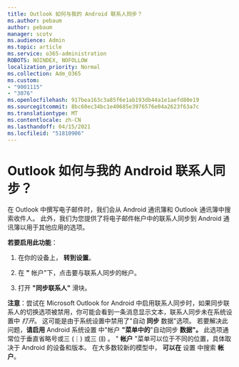 ```yaml
---
title: Outlook 如何与我的 Android 联系人同步？
ms.author: pebaum
author: pebaum
manager: scotv
ms.audience: Admin
ms.topic: article
ms.service: o365-administration
ROBOTS: NOINDEX, NOFOLLOW
localization_priority: Normal
ms.collection: Adm_O365
ms.custom:
- "9001115"
- "3076"
ms.openlocfilehash: 917bea163c3a85f6e1ab193db44a1e1aefd80e19
ms.sourcegitcommit: 8bc60ec34bc1e40685e3976576e04a2623f63a7c
ms.translationtype: MT
ms.contentlocale: zh-CN
ms.lasthandoff: 04/15/2021
ms.locfileid: "51810906"
---
```

# <a name="how-does-outlook-sync-with-my-android-contacts"></a>Outlook 如何与我的 Android 联系人同步？

在 Outlook 中撰写电子邮件时，我们会从 Android 通讯簿和 Outlook 通讯簿中搜索收件人。 此外，我们为您提供了将电子邮件帐户中的联系人同步到 Android 通讯簿以用于其他应用的选项。 
 
**若要启用此功能**：
 
1. 在你的设备上， **转到设置**。

2. 在 **"** 帐户"下，点击要与联系人同步的帐户。

3. 打开 **"同步联系人"** 滑块。
 
**注意**：尝试在 Microsoft Outlook for Android 中启用联系人同步时，如果同步联系人的切换选项被禁用，你可能会看到一条消息显示文本，联系人同步未在系统设置中 *打开*。 这可能是由于系统设置中禁用了"自动 **同步** 数据"选项。 若要解决此问题，**请启用** Android 系统设置 中"帐户 **"菜单中的**"自动同步 **数据"。** 此选项通常位于垂直省略号或三 (⋮) 或三 (⫼) 。 "  **帐户** "菜单可以位于不同的位置，具体取决于 Android 的设备和版本。 在大多数较新的模型中， **可以在** 设置 中搜索 **帐户**。